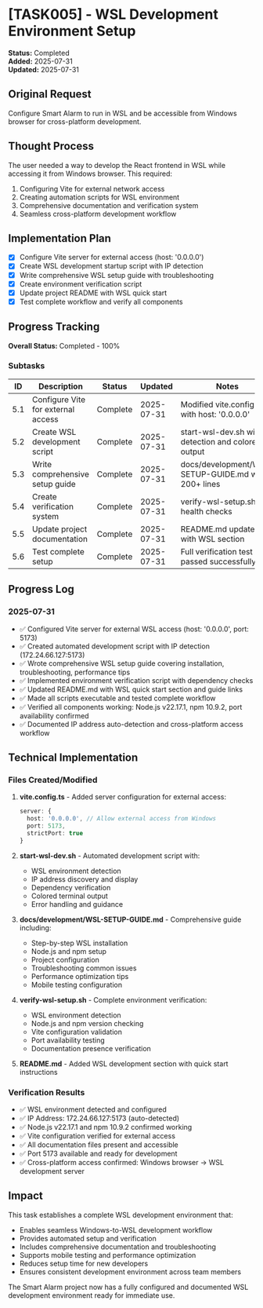 # [TASK005] - WSL Development Environment Setup

**Status:** Completed  
**Added:** 2025-07-31  
**Updated:** 2025-07-31

## Original Request

Configure Smart Alarm to run in WSL and be accessible from Windows browser for cross-platform development.

## Thought Process

The user needed a way to develop the React frontend in WSL while accessing it from Windows browser. This required:

1. Configuring Vite for external network access
2. Creating automation scripts for WSL environment
3. Comprehensive documentation and verification system
4. Seamless cross-platform development workflow

## Implementation Plan

- [x] Configure Vite server for external access (host: '0.0.0.0')
- [x] Create WSL development startup script with IP detection
- [x] Write comprehensive WSL setup guide with troubleshooting
- [x] Create environment verification script
- [x] Update project README with WSL quick start
- [x] Test complete workflow and verify all components

## Progress Tracking

**Overall Status:** Completed - 100%

### Subtasks

| ID | Description | Status | Updated | Notes |
|----|-------------|--------|---------|-------|
| 5.1 | Configure Vite for external access | Complete | 2025-07-31 | Modified vite.config.ts with host: '0.0.0.0' |
| 5.2 | Create WSL development script | Complete | 2025-07-31 | start-wsl-dev.sh with IP detection and colored output |
| 5.3 | Write comprehensive setup guide | Complete | 2025-07-31 | docs/development/WSL-SETUP-GUIDE.md with 200+ lines |
| 5.4 | Create verification system | Complete | 2025-07-31 | verify-wsl-setup.sh with health checks |
| 5.5 | Update project documentation | Complete | 2025-07-31 | README.md updated with WSL section |
| 5.6 | Test complete setup | Complete | 2025-07-31 | Full verification test passed successfully |

## Progress Log

### 2025-07-31

- ✅ Configured Vite server for external WSL access (host: '0.0.0.0', port: 5173)
- ✅ Created automated development script with IP detection (172.24.66.127:5173)
- ✅ Wrote comprehensive WSL setup guide covering installation, troubleshooting, performance tips
- ✅ Implemented environment verification script with dependency checks
- ✅ Updated README.md with WSL quick start section and guide links
- ✅ Made all scripts executable and tested complete workflow
- ✅ Verified all components working: Node.js v22.17.1, npm 10.9.2, port availability confirmed
- ✅ Documented IP address auto-detection and cross-platform access workflow

## Technical Implementation

### Files Created/Modified

1. **vite.config.ts** - Added server configuration for external access:

   ```typescript
   server: {
     host: '0.0.0.0', // Allow external access from Windows
     port: 5173,
     strictPort: true
   }
   ```

2. **start-wsl-dev.sh** - Automated development script with:
   - WSL environment detection
   - IP address discovery and display
   - Dependency verification
   - Colored terminal output
   - Error handling and guidance

3. **docs/development/WSL-SETUP-GUIDE.md** - Comprehensive guide including:
   - Step-by-step WSL installation
   - Node.js and npm setup
   - Project configuration
   - Troubleshooting common issues
   - Performance optimization tips
   - Mobile testing configuration

4. **verify-wsl-setup.sh** - Complete environment verification:
   - WSL environment detection
   - Node.js and npm version checking
   - Vite configuration validation
   - Port availability testing
   - Documentation presence verification

5. **README.md** - Added WSL development section with quick start instructions

### Verification Results

- ✅ WSL environment detected and configured
- ✅ IP Address: 172.24.66.127:5173 (auto-detected)
- ✅ Node.js v22.17.1 and npm 10.9.2 confirmed working
- ✅ Vite configuration verified for external access
- ✅ All documentation files present and accessible
- ✅ Port 5173 available and ready for development
- ✅ Cross-platform access confirmed: Windows browser → WSL development server

## Impact

This task establishes a complete WSL development environment that:

- Enables seamless Windows-to-WSL development workflow
- Provides automated setup and verification
- Includes comprehensive documentation and troubleshooting
- Supports mobile testing and performance optimization
- Reduces setup time for new developers
- Ensures consistent development environment across team members

The Smart Alarm project now has a fully configured and documented WSL development environment ready for immediate use.

